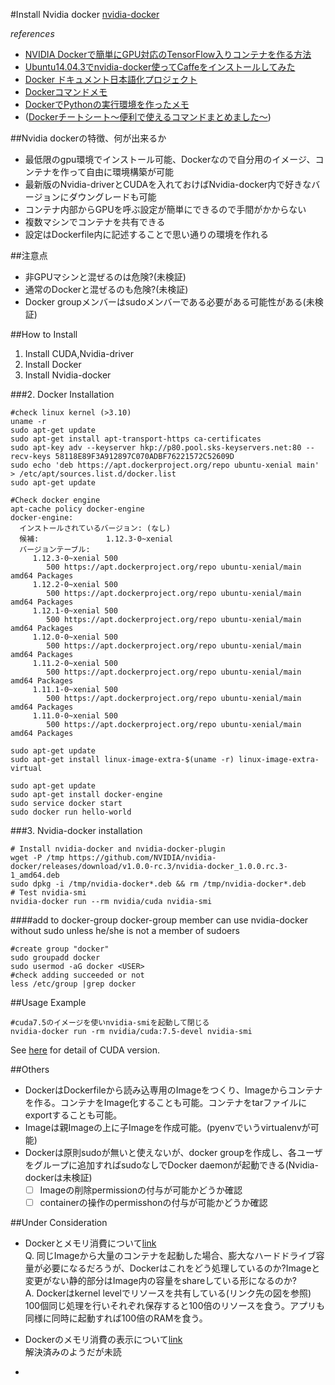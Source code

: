 #Install Nvidia docker
[nvidia-docker](https://github.com/NVIDIA/nvidia-docker)  

*references*  
- [NVIDIA Dockerで簡単にGPU対応のTensorFlow入りコンテナを作る方法](http://www.muo.jp/2016/05/nvidia-docker-tensorflow.html#2016_05_nvidia-docker-tensorflowfn-requirements)  
- [Ubuntu14.04.3でnvidia-docker使ってCaffeをインストールしてみた](http://qiita.com/daxanya1/items/f04c7f75a6d2ecb92b23)  
- [Docker ドキュメント日本語化プロジェクト](http://docs.docker.jp/index.html)  
- [Dockerコマンドメモ](http://qiita.com/curseoff/items/a9e64ad01d673abb6866)  
- [DockerでPythonの実行環境を作ったメモ](http://www.mwsoft.jp/programming/numpy/docker.html)  
- ([Dockerチートシート～便利で使えるコマンドまとめました～](https://academy.gmocloud.com/docker/20151126/911))  

  

##Nvidia dockerの特徴、何が出来るか
- 最低限のgpu環境でインストール可能、Dockerなので自分用のイメージ、コンテナを作って自由に環境構築が可能  
- 最新版のNvidia-driverとCUDAを入れておけばNvidia-docker内で好きなバージョンにダウングレードも可能  
- コンテナ内部からGPUを呼ぶ設定が簡単にできるので手間がかからない  
- 複数マシンでコンテナを共有できる  
- 設定はDockerfile内に記述することで思い通りの環境を作れる  

##注意点  
- 非GPUマシンと混ぜるのは危険?(未検証)  
- 通常のDockerと混ぜるのも危険?(未検証)  
- Docker groupメンバーはsudoメンバーである必要がある可能性がある(未検証)  

##How to Install
1. Install CUDA,Nvidia-driver
2. Install Docker  
3. Install Nvidia-docker  

###2. Docker Installation  
```
#check linux kernel (>3.10)
uname -r
sudo apt-get update
sudo apt-get install apt-transport-https ca-certificates
sudo apt-key adv --keyserver hkp://p80.pool.sks-keyservers.net:80 --recv-keys 58118E89F3A912897C070ADBF76221572C52609D
sudo echo 'deb https://apt.dockerproject.org/repo ubuntu-xenial main' > /etc/apt/sources.list.d/docker.list  
sudo apt-get update
```
```
#Check docker engine
apt-cache policy docker-engine
docker-engine:
  インストールされているバージョン: (なし)
  候補:               1.12.3-0~xenial
  バージョンテーブル:
     1.12.3-0~xenial 500
        500 https://apt.dockerproject.org/repo ubuntu-xenial/main amd64 Packages
     1.12.2-0~xenial 500
        500 https://apt.dockerproject.org/repo ubuntu-xenial/main amd64 Packages
     1.12.1-0~xenial 500
        500 https://apt.dockerproject.org/repo ubuntu-xenial/main amd64 Packages
     1.12.0-0~xenial 500
        500 https://apt.dockerproject.org/repo ubuntu-xenial/main amd64 Packages
     1.11.2-0~xenial 500
        500 https://apt.dockerproject.org/repo ubuntu-xenial/main amd64 Packages
     1.11.1-0~xenial 500
        500 https://apt.dockerproject.org/repo ubuntu-xenial/main amd64 Packages
     1.11.0-0~xenial 500
        500 https://apt.dockerproject.org/repo ubuntu-xenial/main amd64 Packages
```
```
sudo apt-get update
sudo apt-get install linux-image-extra-$(uname -r) linux-image-extra-virtual
```
```
sudo apt-get update
sudo apt-get install docker-engine
sudo service docker start
sudo docker run hello-world
```
###3. Nvidia-docker installation
```
# Install nvidia-docker and nvidia-docker-plugin
wget -P /tmp https://github.com/NVIDIA/nvidia-docker/releases/download/v1.0.0-rc.3/nvidia-docker_1.0.0.rc.3-1_amd64.deb
sudo dpkg -i /tmp/nvidia-docker*.deb && rm /tmp/nvidia-docker*.deb
# Test nvidia-smi
nvidia-docker run --rm nvidia/cuda nvidia-smi
```
####add to docker-group 
docker-group member can use nvidia-docker without sudo unless he/she is not a member of sudoers
```
#create group "docker"  
sudo groupadd docker  
sudo usermod -aG docker <USER>  
#check adding succeeded or not
less /etc/group |grep docker
```

##Usage Example  
```
#cuda7.5のイメージを使いnvidia-smiを起動して閉じる  
nvidia-docker run -rm nvidia/cuda:7.5-devel nvidia-smi  
```
See [here](https://github.com/NVIDIA/nvidia-docker/wiki/CUDA) for detail of CUDA version.  

##Others
- DockerはDockerfileから読み込専用のImageをつくり、Imageからコンテナを作る。コンテナをImage化することも可能。コンテナをtarファイルにexportすることも可能。  
- Imageは親Imageの上に子Imageを作成可能。(pyenvでいうvirtualenvが可能)  
- Dockerは原則sudoが無いと使えないが、docker groupを作成し、各ユーザをグループに追加すればsudoなしでDocker daemonが起動できる(Nvidia-dockerは未検証)  
  - [ ] Imageの削除permissionの付与が可能かどうか確認  
  - [ ] containerの操作のpermisshonの付与が可能かどうか確認  

##Under Consideration
- Dockerとメモリ消費について[link](http://stackoverflow.com/questions/24702233/docker-container-and-memory-consumption)  
Q. 同じImageから大量のコンテナを起動した場合、膨大なハードドライブ容量が必要になるだろうが、Dockerはこれをどう処理しているのか?Imageと変更がない静的部分はImage内の容量をshareしている形になるのか?  
A. Dockerはkernel levelでリソースを共有している(リンク先の図を参照) 100個同じ処理を行いそれぞれ保存すると100倍のリソースを食う。アプリも同様に同時に起動すれば100倍のRAMを食う。  

- Dockerのメモリ消費の表示について[link](https://github.com/docker/docker/issues/10824)  
解決済みのようだが未読  

-  



